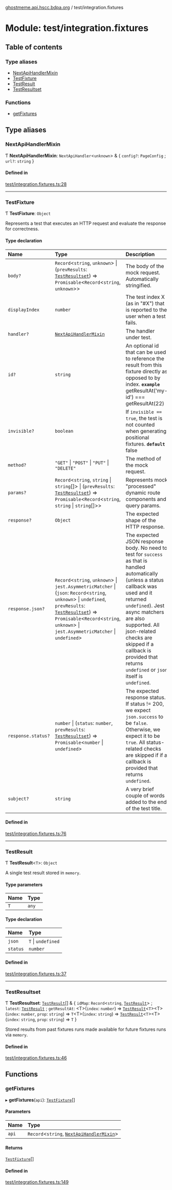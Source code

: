 [ghostmeme.api.hscc.bdpa.org](../README.md) / test/integration.fixtures

# Module: test/integration.fixtures

## Table of contents

### Type aliases

- [NextApiHandlerMixin](test_integration_fixtures.md#nextapihandlermixin)
- [TestFixture](test_integration_fixtures.md#testfixture)
- [TestResult](test_integration_fixtures.md#testresult)
- [TestResultset](test_integration_fixtures.md#testresultset)

### Functions

- [getFixtures](test_integration_fixtures.md#getfixtures)

## Type aliases

### NextApiHandlerMixin

Ƭ **NextApiHandlerMixin**: `NextApiHandler`<`unknown`\> & { `config?`: `PageConfig` ; `url?`: `string`  }

#### Defined in

[test/integration.fixtures.ts:28](https://github.com/nhscc/ghostmeme.api.hscc.bdpa.org/blob/86898e9/test/integration.fixtures.ts#L28)

___

### TestFixture

Ƭ **TestFixture**: `Object`

Represents a test that executes an HTTP request and evaluate the response
for correctness.

#### Type declaration

| Name | Type | Description |
| :------ | :------ | :------ |
| `body?` | `Record`<`string`, `unknown`\> \| (`prevResults`: [`TestResultset`](test_integration_fixtures.md#testresultset)) => `Promisable`<`Record`<`string`, `unknown`\>\> | The body of the mock request. Automatically stringified. |
| `displayIndex` | `number` | The test index X (as in "#X") that is reported to the user when a test fails. |
| `handler?` | [`NextApiHandlerMixin`](test_integration_fixtures.md#nextapihandlermixin) | The handler under test. |
| `id?` | `string` | An optional id that can be used to reference the result from this fixture directly as opposed to by index.  **`example`** getResultAt('my-id') === getResultAt(22) |
| `invisible?` | `boolean` | If `invisible == true`, the test is not counted when generating positional fixtures.  **`default`** false |
| `method?` | ``"GET"`` \| ``"POST"`` \| ``"PUT"`` \| ``"DELETE"`` | The method of the mock request. |
| `params?` | `Record`<`string`, `string` \| `string`[]\> \| (`prevResults`: [`TestResultset`](test_integration_fixtures.md#testresultset)) => `Promisable`<`Record`<`string`, `string` \| `string`[]\>\> | Represents mock "processed" dynamic route components and query params. |
| `response?` | `Object` | The expected shape of the HTTP response. |
| `response.json?` | `Record`<`string`, `unknown`\> \| `jest.AsymmetricMatcher` \| (`json`: `Record`<`string`, `unknown`\> \| `undefined`, `prevResults`: [`TestResultset`](test_integration_fixtures.md#testresultset)) => `Promisable`<`Record`<`string`, `unknown`\> \| `jest.AsymmetricMatcher` \| `undefined`\> | The expected JSON response body. No need to test for `success` as that is handled automatically (unless a status callback was used and it returned `undefined`). Jest async matchers are also supported. All json-related checks are skipped if a callback is provided that returns `undefined` or `json` itself is `undefined`. |
| `response.status?` | `number` \| (`status`: `number`, `prevResults`: [`TestResultset`](test_integration_fixtures.md#testresultset)) => `Promisable`<`number` \| `undefined`\> | The expected response status. If status != 200, we expect `json.success` to be `false`. Otherwise, we expect it to be `true`. All status-related checks are skipped if if a callback is provided that returns `undefined`. |
| `subject?` | `string` | A very brief couple of words added to the end of the test title. |

#### Defined in

[test/integration.fixtures.ts:76](https://github.com/nhscc/ghostmeme.api.hscc.bdpa.org/blob/86898e9/test/integration.fixtures.ts#L76)

___

### TestResult

Ƭ **TestResult**<`T`\>: `Object`

A single test result stored in `memory`.

#### Type parameters

| Name | Type |
| :------ | :------ |
| `T` | `any` |

#### Type declaration

| Name | Type |
| :------ | :------ |
| `json` | `T` \| `undefined` |
| `status` | `number` |

#### Defined in

[test/integration.fixtures.ts:37](https://github.com/nhscc/ghostmeme.api.hscc.bdpa.org/blob/86898e9/test/integration.fixtures.ts#L37)

___

### TestResultset

Ƭ **TestResultset**: [`TestResult`](test_integration_fixtures.md#testresult)[] & { `idMap`: `Record`<`string`, [`TestResult`](test_integration_fixtures.md#testresult)\> ; `latest`: [`TestResult`](test_integration_fixtures.md#testresult) ; `getResultAt`: <T\>(`index`: `number`) => [`TestResult`](test_integration_fixtures.md#testresult)<`T`\><T\>(`index`: `number`, `prop`: `string`) => `T`<T\>(`index`: `string`) => [`TestResult`](test_integration_fixtures.md#testresult)<`T`\><T\>(`index`: `string`, `prop`: `string`) => `T`  }

Stored results from past fixtures runs made available for future fixtures
runs via `memory`.

#### Defined in

[test/integration.fixtures.ts:46](https://github.com/nhscc/ghostmeme.api.hscc.bdpa.org/blob/86898e9/test/integration.fixtures.ts#L46)

## Functions

### getFixtures

▸ **getFixtures**(`api`): [`TestFixture`](test_integration_fixtures.md#testfixture)[]

#### Parameters

| Name | Type |
| :------ | :------ |
| `api` | `Record`<`string`, [`NextApiHandlerMixin`](test_integration_fixtures.md#nextapihandlermixin)\> |

#### Returns

[`TestFixture`](test_integration_fixtures.md#testfixture)[]

#### Defined in

[test/integration.fixtures.ts:149](https://github.com/nhscc/ghostmeme.api.hscc.bdpa.org/blob/86898e9/test/integration.fixtures.ts#L149)
